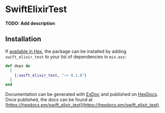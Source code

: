 # SwiftElixirTest

**TODO: Add description**

## Installation

If [available in Hex](https://hex.pm/docs/publish), the package can be installed
by adding `swift_elixir_test` to your list of dependencies in `mix.exs`:

```elixir
def deps do
  [
    {:swift_elixir_test, "~> 0.1.0"}
  ]
end
```

Documentation can be generated with [ExDoc](https://github.com/elixir-lang/ex_doc)
and published on [HexDocs](https://hexdocs.pm). Once published, the docs can
be found at [https://hexdocs.pm/swift_elixir_test](https://hexdocs.pm/swift_elixir_test).


